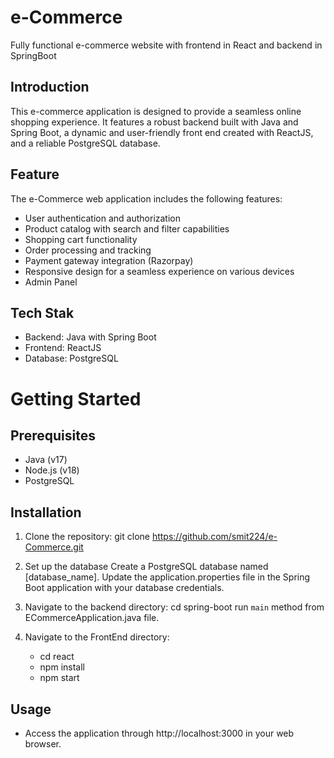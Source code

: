 # e-Commerce
Fully functional e-commerce website with frontend in React and backend in SpringBoot

## Introduction
This e-commerce application is designed to provide a seamless online shopping experience. It features a robust backend built with Java and Spring Boot, a dynamic and user-friendly front end created with ReactJS, and a reliable PostgreSQL database.

## Feature
The e-Commerce web application includes the following features:

- User authentication and authorization
- Product catalog with search and filter capabilities
- Shopping cart functionality
- Order processing and tracking
- Payment gateway integration (Razorpay)
- Responsive design for a seamless experience on various devices
- Admin Panel

## Tech Stak

- Backend: Java with Spring Boot
- Frontend: ReactJS
- Database: PostgreSQL

# Getting Started

## Prerequisites

- Java (v17)
- Node.js (v18)
- PostgreSQL

## Installation

1. Clone the repository:
   git clone https://github.com/smit224/e-Commerce.git

2. Set up the database
   Create a PostgreSQL database named [database_name].
   Update the application.properties file in the Spring Boot application with your database credentials.

3. Navigate to the backend directory:
   cd spring-boot
   run `main` method from ECommerceApplication.java file.

4. Navigate to the FrontEnd directory:
   - cd react
   - npm install
   - npm start

## Usage
- Access the application through http://localhost:3000 in your web browser.


